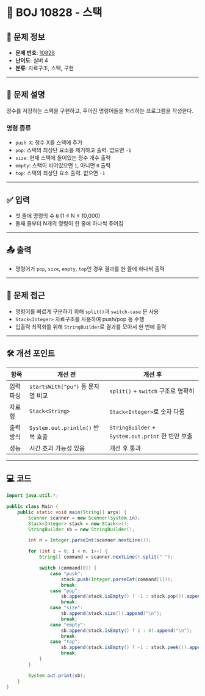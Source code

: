 # 🧮 BOJ 10828 - 스택

## 📌 문제 정보

- **문제 번호**: [10828](https://www.acmicpc.net/problem/10828)
- **난이도**: 실버 4
- **분류**: 자료구조, 스택, 구현

---

## 📄 문제 설명

정수를 저장하는 스택을 구현하고, 주어진 명령어들을 처리하는 프로그램을 작성한다.

### 명령 종류

- `push X`: 정수 X를 스택에 추가
- `pop`: 스택의 최상단 요소를 제거하고 출력. 없으면 `-1`
- `size`: 현재 스택에 들어있는 정수 개수 출력
- `empty`: 스택이 비어있으면 `1`, 아니면 `0` 출력
- `top`: 스택의 최상단 요소 출력. 없으면 `-1`

---

## ✅ 입력

- 첫 줄에 명령의 수 `N` (1 ≤ N ≤ 10,000)
- 둘째 줄부터 N개의 명령이 한 줄에 하나씩 주어짐

---

## 📤 출력

- 명령어가 `pop`, `size`, `empty`, `top`인 경우 결과를 한 줄에 하나씩 출력

---

## 🧠 문제 접근

- 명령어를 빠르게 구분하기 위해 `split()`과 `switch-case` 문 사용
- `Stack<Integer>` 자료구조를 사용하여 push/pop 등 수행
- 입출력 최적화를 위해 `StringBuilder`로 결과를 모아서 한 번에 출력

---

## 🛠 개선 포인트

| 항목       | 개선 전                             | 개선 후                             |
|------------|-------------------------------------|-------------------------------------|
| 입력 파싱   | `startsWith("pu")` 등 문자열 비교     | `split()` + `switch` 구조로 명확히 |
| 자료형      | `Stack<String>`                    | `Stack<Integer>`로 숫자 다룸       |
| 출력 방식   | `System.out.println()` 반복 호출    | `StringBuilder` + `System.out.print` 한 번만 호출 |
| 성능        | 시간 초과 가능성 있음               | 개선 후 통과                        |

---

## 💻 코드

```java
import java.util.*;

public class Main {
    public static void main(String[] args) {
        Scanner scanner = new Scanner(System.in);
        Stack<Integer> stack = new Stack<>();
        StringBuilder sb = new StringBuilder();

        int n = Integer.parseInt(scanner.nextLine());

        for (int i = 0; i < n; i++) {
            String[] command = scanner.nextLine().split(" ");

            switch (command[0]) {
                case "push":
                    stack.push(Integer.parseInt(command[1]));
                    break;
                case "pop":
                    sb.append(stack.isEmpty() ? -1 : stack.pop()).append("\n");
                    break;
                case "size":
                    sb.append(stack.size()).append("\n");
                    break;
                case "empty":
                    sb.append(stack.isEmpty() ? 1 : 0).append("\n");
                    break;
                case "top":
                    sb.append(stack.isEmpty() ? -1 : stack.peek()).append("\n");
                    break;
            }
        }

        System.out.print(sb);
    }
}

